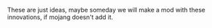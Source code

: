 These are just ideas, maybe someday we will make a mod with these innovations, if mojang doesn't add it.
